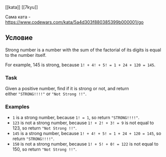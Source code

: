[[kata]]
[[7kyu]]

Сама ката - https://www.codewars.com/kata/5a4d303f880385399b000001/go

## Условие
Strong number is a number with the sum of the factorial of its digits is equal to the number itself.

For example, 145 is strong, because `1! + 4! + 5! = 1 + 24 + 120 = 145`.

### Task

Given a positive number, find if it is strong or not, and return either `"STRONG!!!!"` or `"Not Strong !!"`.

### Examples

- `1` is a strong number, because `1! = 1`, so return `"STRONG!!!!"`.
- `123` is not a strong number, because `1! + 2! + 3! = 9` is not equal to 123, so return `"Not Strong !!"`.
- `145` is a strong number, because `1! + 4! + 5! = 1 + 24 + 120 = 145`, so return `"STRONG!!!!"`.
- `150` is not a strong number, because `1! + 5! + 0! = 122` is not equal to 150, so return `"Not Strong !!"`.